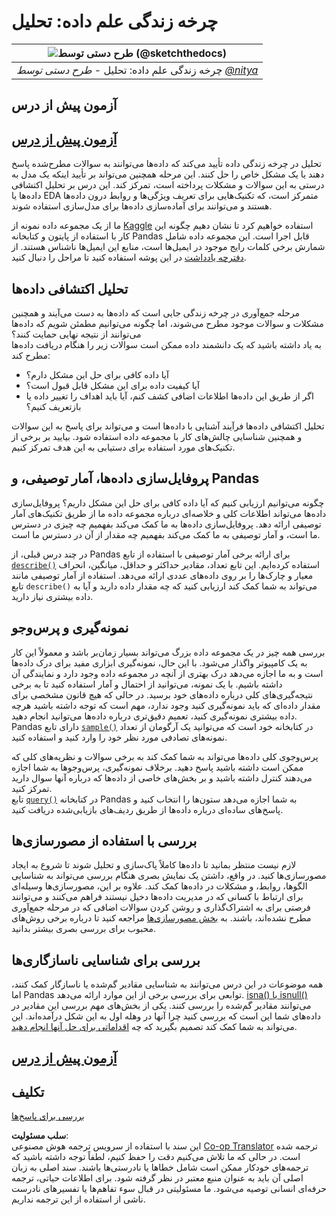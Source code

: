 <!--
CO_OP_TRANSLATOR_METADATA:
{
  "original_hash": "d92f57eb110dc7f765c05cbf0f837c77",
  "translation_date": "2025-08-24T22:18:43+00:00",
  "source_file": "4-Data-Science-Lifecycle/15-analyzing/README.md",
  "language_code": "fa"
}
-->
# چرخه زندگی علم داده: تحلیل

|![طرح دستی توسط [(@sketchthedocs)](https://sketchthedocs.dev)](../../sketchnotes/15-Analyzing.png)|
|:---:|
| چرخه زندگی علم داده: تحلیل - _طرح دستی توسط [@nitya](https://twitter.com/nitya)_ |

## آزمون پیش از درس

## [آزمون پیش از درس](https://purple-hill-04aebfb03.1.azurestaticapps.net/quiz/28)

تحلیل در چرخه زندگی داده تأیید می‌کند که داده‌ها می‌توانند به سوالات مطرح‌شده پاسخ دهند یا یک مشکل خاص را حل کنند. این مرحله همچنین می‌تواند بر تأیید اینکه یک مدل به درستی به این سوالات و مشکلات پرداخته است، تمرکز کند. این درس بر تحلیل اکتشافی داده‌ها یا EDA متمرکز است، که تکنیک‌هایی برای تعریف ویژگی‌ها و روابط درون داده‌ها هستند و می‌توانند برای آماده‌سازی داده‌ها برای مدل‌سازی استفاده شوند.

ما از یک مجموعه داده نمونه از [Kaggle](https://www.kaggle.com/balaka18/email-spam-classification-dataset-csv/version/1) استفاده خواهیم کرد تا نشان دهیم چگونه این کار با استفاده از پایتون و کتابخانه Pandas قابل اجرا است. این مجموعه داده شامل شمارش برخی کلمات رایج موجود در ایمیل‌ها است، منابع این ایمیل‌ها ناشناس هستند. از [دفترچه یادداشت](../../../../4-Data-Science-Lifecycle/15-analyzing/notebook.ipynb) در این پوشه استفاده کنید تا مراحل را دنبال کنید.

## تحلیل اکتشافی داده‌ها

مرحله جمع‌آوری در چرخه زندگی جایی است که داده‌ها به دست می‌آیند و همچنین مشکلات و سوالات موجود مطرح می‌شوند، اما چگونه می‌توانیم مطمئن شویم که داده‌ها می‌توانند از نتیجه نهایی حمایت کنند؟  
به یاد داشته باشید که یک دانشمند داده ممکن است سوالات زیر را هنگام دریافت داده‌ها مطرح کند:
- آیا داده کافی برای حل این مشکل دارم؟
- آیا کیفیت داده برای این مشکل قابل قبول است؟
- اگر از طریق این داده‌ها اطلاعات اضافی کشف کنم، آیا باید اهداف را تغییر داده یا بازتعریف کنیم؟

تحلیل اکتشافی داده‌ها فرآیند آشنایی با داده‌ها است و می‌تواند برای پاسخ به این سوالات و همچنین شناسایی چالش‌های کار با مجموعه داده استفاده شود. بیایید بر برخی از تکنیک‌های مورد استفاده برای دستیابی به این هدف تمرکز کنیم.

## پروفایل‌سازی داده‌ها، آمار توصیفی، و Pandas
چگونه می‌توانیم ارزیابی کنیم که آیا داده کافی برای حل این مشکل داریم؟ پروفایل‌سازی داده‌ها می‌تواند اطلاعات کلی و خلاصه‌ای درباره مجموعه داده ما از طریق تکنیک‌های آمار توصیفی ارائه دهد. پروفایل‌سازی داده‌ها به ما کمک می‌کند بفهمیم چه چیزی در دسترس ما است، و آمار توصیفی به ما کمک می‌کند بفهمیم چه مقدار از آن در دسترس ما است.

در چند درس قبلی، از Pandas برای ارائه برخی آمار توصیفی با استفاده از تابع [`describe()`](https://pandas.pydata.org/pandas-docs/stable/reference/api/pandas.DataFrame.describe.html) استفاده کرده‌ایم. این تابع تعداد، مقادیر حداکثر و حداقل، میانگین، انحراف معیار و چارک‌ها را بر روی داده‌های عددی ارائه می‌دهد. استفاده از آمار توصیفی مانند تابع `describe()` می‌تواند به شما کمک کند ارزیابی کنید که چه مقدار داده دارید و آیا به داده بیشتری نیاز دارید.

## نمونه‌گیری و پرس‌وجو
بررسی همه چیز در یک مجموعه داده بزرگ می‌تواند بسیار زمان‌بر باشد و معمولاً این کار به یک کامپیوتر واگذار می‌شود. با این حال، نمونه‌گیری ابزاری مفید برای درک داده‌ها است و به ما اجازه می‌دهد درک بهتری از آنچه در مجموعه داده وجود دارد و نمایندگی آن داشته باشیم. با یک نمونه، می‌توانید از احتمال و آمار استفاده کنید تا به برخی نتیجه‌گیری‌های کلی درباره داده‌های خود برسید. در حالی که هیچ قانون مشخصی برای مقدار داده‌ای که باید نمونه‌گیری کنید وجود ندارد، مهم است که توجه داشته باشید هرچه داده بیشتری نمونه‌گیری کنید، تعمیم دقیق‌تری درباره داده‌ها می‌توانید انجام دهید.  
Pandas دارای تابع [`sample()`](https://pandas.pydata.org/pandas-docs/stable/reference/api/pandas.DataFrame.sample.html) در کتابخانه خود است که می‌توانید یک آرگومان از تعداد نمونه‌های تصادفی مورد نظر خود را وارد کنید و استفاده کنید.

پرس‌وجوی کلی داده‌ها می‌تواند به شما کمک کند به برخی سوالات و نظریه‌های کلی که ممکن است داشته باشید پاسخ دهید. برخلاف نمونه‌گیری، پرس‌وجوها به شما اجازه می‌دهند کنترل داشته باشید و بر بخش‌های خاصی از داده‌ها که درباره آنها سوال دارید تمرکز کنید.  
تابع [`query()`](https://pandas.pydata.org/pandas-docs/stable/reference/api/pandas.DataFrame.query.html) در کتابخانه Pandas به شما اجازه می‌دهد ستون‌ها را انتخاب کنید و پاسخ‌های ساده‌ای درباره داده‌ها از طریق ردیف‌های بازیابی‌شده دریافت کنید.

## بررسی با استفاده از مصورسازی‌ها
لازم نیست منتظر بمانید تا داده‌ها کاملاً پاک‌سازی و تحلیل شوند تا شروع به ایجاد مصورسازی‌ها کنید. در واقع، داشتن یک نمایش بصری هنگام بررسی می‌تواند به شناسایی الگوها، روابط، و مشکلات در داده‌ها کمک کند. علاوه بر این، مصورسازی‌ها وسیله‌ای برای ارتباط با کسانی که در مدیریت داده‌ها دخیل نیستند فراهم می‌کنند و می‌توانند فرصتی برای به اشتراک‌گذاری و روشن کردن سوالات اضافی که در مرحله جمع‌آوری مطرح نشده‌اند، باشند. به [بخش مصورسازی‌ها](../../../../../../../../../3-Data-Visualization) مراجعه کنید تا درباره برخی روش‌های محبوب برای بررسی بصری بیشتر بدانید.

## بررسی برای شناسایی ناسازگاری‌ها
همه موضوعات در این درس می‌توانند به شناسایی مقادیر گم‌شده یا ناسازگار کمک کنند، اما Pandas توابعی برای بررسی برخی از این موارد ارائه می‌دهد. [isna() یا isnull()](https://pandas.pydata.org/pandas-docs/stable/reference/api/pandas.isna.html) می‌توانند مقادیر گم‌شده را بررسی کنند. یکی از بخش‌های مهم بررسی این مقادیر در داده‌های شما این است که بررسی کنید چرا آنها در وهله اول به این شکل درآمده‌اند. این می‌تواند به شما کمک کند تصمیم بگیرید که چه [اقداماتی برای حل آنها انجام دهید](../../../../../../../../../2-Working-With-Data/08-data-preparation/notebook.ipynb).

## [آزمون پیش از درس](https://purple-hill-04aebfb03.1.azurestaticapps.net/quiz/27)

## تکلیف

[بررسی برای پاسخ‌ها](assignment.md)

**سلب مسئولیت**:  
این سند با استفاده از سرویس ترجمه هوش مصنوعی [Co-op Translator](https://github.com/Azure/co-op-translator) ترجمه شده است. در حالی که ما تلاش می‌کنیم دقت را حفظ کنیم، لطفاً توجه داشته باشید که ترجمه‌های خودکار ممکن است شامل خطاها یا نادرستی‌ها باشند. سند اصلی به زبان اصلی آن باید به عنوان منبع معتبر در نظر گرفته شود. برای اطلاعات حیاتی، ترجمه حرفه‌ای انسانی توصیه می‌شود. ما مسئولیتی در قبال سوء تفاهم‌ها یا تفسیرهای نادرست ناشی از استفاده از این ترجمه نداریم.